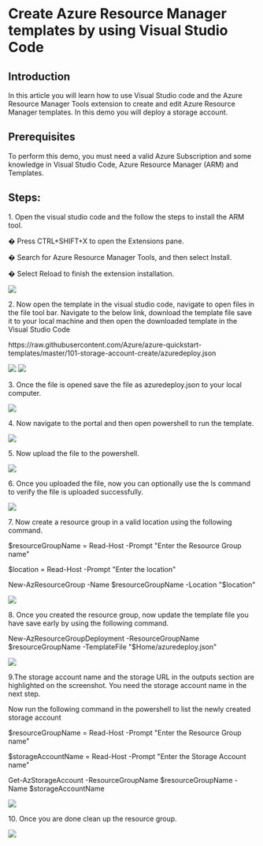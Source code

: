 <h1>Create Azure Resource Manager templates by using Visual Studio Code</h1>

<h2>Introduction</h2>
<p>In this article you will learn how to use Visual Studio code and the Azure Resource Manager Tools extension to create and edit Azure Resource Manager templates. In this demo you will deploy a storage account.</p>

<h2>Prerequisites</h2>
<p>To perform this demo, you must need a valid Azure Subscription and some knowledge in Visual Studio Code, Azure Resource Manager (ARM) and Templates.</p>

<h2>Steps:</h2>
<p>1. Open the visual studio code and the follow the steps to install the ARM tool.</p>
	 <p>�	Press CTRL+SHIFT+X to open the Extensions pane.</p>
     <p>�	Search for Azure Resource Manager Tools, and then select Install.</p>
     <p>�	Select Reload to finish the extension installation.</p>
<img src="https://codesizzlergit.blob.core.windows.net/az203-002/1.png"/>
<p>2. Now open the template in the visual studio code, navigate to open files in the file tool bar. Navigate to the below link, download the template file save it to your local machine and then open the downloaded template in the Visual Studio Code</p>
 <p>https://raw.githubusercontent.com/Azure/azure-quickstart-templates/master/101-storage-account-create/azuredeploy.json</p>
<img src="https://codesizzlergit.blob.core.windows.net/az203-002/2.png"/>
<img src="https://codesizzlergit.blob.core.windows.net/az203-002/2.2.png"/>
<p>3. Once the file is opened save the file as azuredeploy.json to your local computer.</p>
<img src="https://codesizzlergit.blob.core.windows.net/az203-002/3.png"/>
<p>4. Now navigate to the portal and then open powershell to run the template.</p>
<img src="https://codesizzlergit.blob.core.windows.net/az203-002/4.png"/>
<p>5. Now upload the file to the powershell.</p>
<img src="https://codesizzlergit.blob.core.windows.net/az203-002/5.png"/>
<p>6. Once you uploaded the file, now you can optionally use the ls command to verify the file is uploaded successfully.</p>
<img src="https://codesizzlergit.blob.core.windows.net/az203-002/6.png"/>
<p>7. Now create a resource group in a valid location using the following command.</p>
  <p>$resourceGroupName = Read-Host -Prompt "Enter the Resource Group name"</p>
  <p>$location = Read-Host -Prompt "Enter the location"</p>
  <p>New-AzResourceGroup -Name $resourceGroupName -Location "$location"</p>
<img src="https://codesizzlergit.blob.core.windows.net/az203-002/7.png"/>
<p>8. Once you created the resource group, now update the template file you have save early by using the following command.</p>
<p>New-AzResourceGroupDeployment -ResourceGroupName $resourceGroupName -TemplateFile "$Home/azuredeploy.json"</p>
<img src="https://codesizzlergit.blob.core.windows.net/az203-002/8.png"/>
<p>9.The storage account name and the storage URL in the outputs section are highlighted on the screenshot. You need the storage account name in the next step.</p>
<p>Now run the following command in the powershell to list the newly created storage account</p>
  <p>$resourceGroupName = Read-Host -Prompt "Enter the Resource Group name"</p>
  <p>$storageAccountName = Read-Host -Prompt "Enter the Storage Account name"</p>
  <p>Get-AzStorageAccount -ResourceGroupName $resourceGroupName -Name $storageAccountName</p>
<img src="https://codesizzlergit.blob.core.windows.net/az203-002/9.png"/>
<p>10. Once you are done clean up the resource group.</p>
<img src="https://codesizzlergit.blob.core.windows.net/az203-002/10.png"/>

